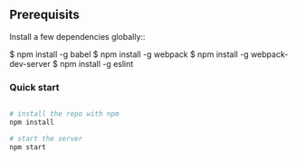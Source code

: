 Prerequisits
------------

Install a few dependencies globally::

$ npm install -g babel
$ npm install -g webpack
$ npm install -g webpack-dev-server
$ npm install -g eslint

### Quick start

```bash

# install the repo with npm
npm install

# start the server
npm start

